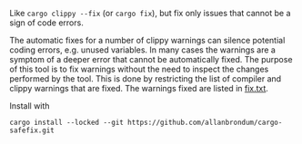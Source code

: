 Like `cargo clippy --fix` (or `cargo fix`), but fix only issues that cannot be a sign of code errors. 

The automatic fixes for a number of clippy warnings can silence potential coding errors, e.g. unused variables. 
In many cases the warnings are a symptom of a deeper error that cannot be automatically fixed.
The purpose of this tool is to fix warnings without the need to inspect the changes performed by the tool.
This is done by restricting the list of compiler and clippy warnings that are fixed. The warnings fixed
are listed in [fix.txt](src/fix.txt).

Install with
```
cargo install --locked --git https://github.com/allanbrondum/cargo-safefix.git
```

